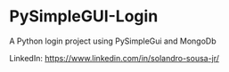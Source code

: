 # PySimpleGUI-Login
A Python login project using PySimpleGui and MongoDb


LinkedIn: https://www.linkedin.com/in/solandro-sousa-jr/
